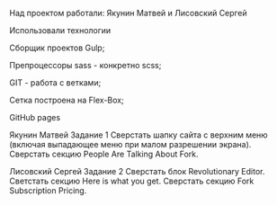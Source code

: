 

Над проектом работали: Якунин Матвей и Лисовский Сергей


Использовали технологии

Сборщик проектов Gulp;

Препроцессоры sass - конкретно scss;

GIT - работа с ветками;

Сетка построена на Flex-Box;

GitHub pages

Якунин Матвей
Задание 1 Сверстать шапку сайта с верхним меню (включая выпадающее меню при малом разрешении экрана). 
Сверстать секцию People Are Talking About Fork.

Лисовский Сергей
Задание 2 Сверстать блок Revolutionary Editor. Светстать секцию Here is what you get. Сверстать секцию Fork Subscription Pricing.
